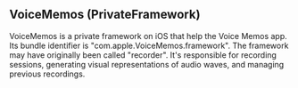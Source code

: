 ## VoiceMemos (PrivateFramework)

VoiceMemos is a private framework on iOS that help the Voice Memos app. Its bundle identifier is "com.apple.VoiceMemos.framework". The framework may have originally been called "recorder". It's responsible for recording sessions, generating visual representations of audio waves, and managing previous recordings. 

